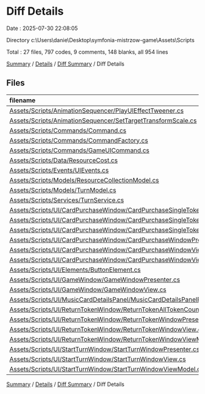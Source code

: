 # Diff Details

Date : 2025-07-30 22:08:05

Directory c:\\Users\\danie\\Desktop\\symfonia-mistrzow-game\\Assets\\Scripts

Total : 27 files,  797 codes, 9 comments, 148 blanks, all 954 lines

[Summary](results.md) / [Details](details.md) / [Diff Summary](diff.md) / Diff Details

## Files
| filename | language | code | comment | blank | total |
| :--- | :--- | ---: | ---: | ---: | ---: |
| [Assets/Scripts/AnimationSequencer/PlayUIEffectTweener.cs](/Assets/Scripts/AnimationSequencer/PlayUIEffectTweener.cs) | C# | 43 | 0 | 5 | 48 |
| [Assets/Scripts/AnimationSequencer/SetTargetTransformScale.cs](/Assets/Scripts/AnimationSequencer/SetTargetTransformScale.cs) | C# | 41 | 0 | 5 | 46 |
| [Assets/Scripts/Commands/Command.cs](/Assets/Scripts/Commands/Command.cs) | C# | 58 | 1 | 13 | 72 |
| [Assets/Scripts/Commands/CommandFactory.cs](/Assets/Scripts/Commands/CommandFactory.cs) | C# | 16 | 1 | 5 | 22 |
| [Assets/Scripts/Commands/GameUICommand.cs](/Assets/Scripts/Commands/GameUICommand.cs) | C# | 47 | 0 | 9 | 56 |
| [Assets/Scripts/Data/ResourceCost.cs](/Assets/Scripts/Data/ResourceCost.cs) | C# | 6 | 0 | 1 | 7 |
| [Assets/Scripts/Events/UIEvents.cs](/Assets/Scripts/Events/UIEvents.cs) | C# | 42 | 1 | 7 | 50 |
| [Assets/Scripts/Models/ResourceCollectionModel.cs](/Assets/Scripts/Models/ResourceCollectionModel.cs) | C# | 30 | 0 | 5 | 35 |
| [Assets/Scripts/Models/TurnModel.cs](/Assets/Scripts/Models/TurnModel.cs) | C# | 1 | 0 | 1 | 2 |
| [Assets/Scripts/Services/TurnService.cs](/Assets/Scripts/Services/TurnService.cs) | C# | 53 | 1 | 11 | 65 |
| [Assets/Scripts/UI/CardPurchaseWindow/CardPurchaseSingleToken/CardPurchaseSingleTokenPresenter.cs](/Assets/Scripts/UI/CardPurchaseWindow/CardPurchaseSingleToken/CardPurchaseSingleTokenPresenter.cs) | C# | 85 | 0 | 14 | 99 |
| [Assets/Scripts/UI/CardPurchaseWindow/CardPurchaseSingleToken/CardPurchaseSingleTokenView.cs](/Assets/Scripts/UI/CardPurchaseWindow/CardPurchaseSingleToken/CardPurchaseSingleTokenView.cs) | C# | 33 | 0 | 6 | 39 |
| [Assets/Scripts/UI/CardPurchaseWindow/CardPurchaseSingleToken/CardPurchaseSingleTokenViewModel.cs](/Assets/Scripts/UI/CardPurchaseWindow/CardPurchaseSingleToken/CardPurchaseSingleTokenViewModel.cs) | C# | 32 | 0 | 5 | 37 |
| [Assets/Scripts/UI/CardPurchaseWindow/CardPurchaseWindowPresenter.cs](/Assets/Scripts/UI/CardPurchaseWindow/CardPurchaseWindowPresenter.cs) | C# | 105 | 0 | 19 | 124 |
| [Assets/Scripts/UI/CardPurchaseWindow/CardPurchaseWindowView.cs](/Assets/Scripts/UI/CardPurchaseWindow/CardPurchaseWindowView.cs) | C# | 38 | 0 | 8 | 46 |
| [Assets/Scripts/UI/CardPurchaseWindow/CardPurchaseWindowViewModel.cs](/Assets/Scripts/UI/CardPurchaseWindow/CardPurchaseWindowViewModel.cs) | C# | 27 | 0 | 4 | 31 |
| [Assets/Scripts/UI/Elements/ButtonElement.cs](/Assets/Scripts/UI/Elements/ButtonElement.cs) | C# | 36 | 7 | 16 | 59 |
| [Assets/Scripts/UI/GameWindow/GameWindowPresenter.cs](/Assets/Scripts/UI/GameWindow/GameWindowPresenter.cs) | C# | 3 | 0 | 0 | 3 |
| [Assets/Scripts/UI/GameWindow/GameWindowView.cs](/Assets/Scripts/UI/GameWindow/GameWindowView.cs) | C# | 3 | 0 | 0 | 3 |
| [Assets/Scripts/UI/MusicCardDetailsPanel/MusicCardDetailsPanelPresenter.cs](/Assets/Scripts/UI/MusicCardDetailsPanel/MusicCardDetailsPanelPresenter.cs) | C# | 2 | -2 | 0 | 0 |
| [Assets/Scripts/UI/ReturnTokenWindow/ReturnTokenAllTokenCountElement.cs](/Assets/Scripts/UI/ReturnTokenWindow/ReturnTokenAllTokenCountElement.cs) | C# | 23 | 0 | 2 | 25 |
| [Assets/Scripts/UI/ReturnTokenWindow/ReturnTokenWindowPresenter.cs](/Assets/Scripts/UI/ReturnTokenWindow/ReturnTokenWindowPresenter.cs) | C# | 16 | 0 | 2 | 18 |
| [Assets/Scripts/UI/ReturnTokenWindow/ReturnTokenWindowView.cs](/Assets/Scripts/UI/ReturnTokenWindow/ReturnTokenWindowView.cs) | C# | 17 | 0 | 2 | 19 |
| [Assets/Scripts/UI/ReturnTokenWindow/ReturnTokenWindowViewModel.cs](/Assets/Scripts/UI/ReturnTokenWindow/ReturnTokenWindowViewModel.cs) | C# | 15 | 0 | 3 | 18 |
| [Assets/Scripts/UI/StartTurnWindow/StartTurnWindowPresenter.cs](/Assets/Scripts/UI/StartTurnWindow/StartTurnWindowPresenter.cs) | C# | 2 | 0 | 0 | 2 |
| [Assets/Scripts/UI/StartTurnWindow/StartTurnWindowView.cs](/Assets/Scripts/UI/StartTurnWindow/StartTurnWindowView.cs) | C# | 13 | 0 | 3 | 16 |
| [Assets/Scripts/UI/StartTurnWindow/StartTurnWindowViewModel.cs](/Assets/Scripts/UI/StartTurnWindow/StartTurnWindowViewModel.cs) | C# | 10 | 0 | 2 | 12 |

[Summary](results.md) / [Details](details.md) / [Diff Summary](diff.md) / Diff Details